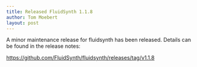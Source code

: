 ```yaml
---
title: Released FluidSynth 1.1.8
author: Tom Moebert
layout: post
---
```


A minor maintenance release for fluidsynth has been released. Details can be found in the release notes:

<https://github.com/FluidSynth/fluidsynth/releases/tag/v1.1.8>

